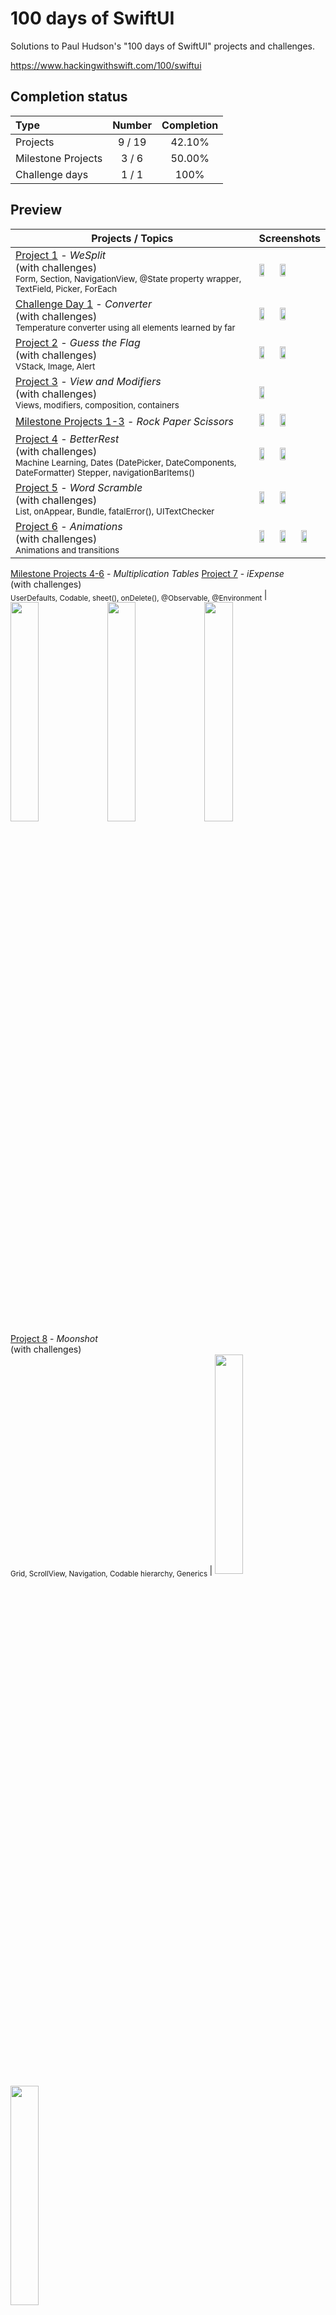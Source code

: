 # 100 days of SwiftUI

Solutions to Paul Hudson's "100 days of SwiftUI" projects and challenges.

https://www.hackingwithswift.com/100/swiftui

## Completion status

Type               | Number  | Completion
:---               |  :---:  |   :---:
Projects           | 9 / 19 | 42.10%
Milestone Projects |  3 / 6  | 50.00%
Challenge days     |  1 / 1  | 100%

## Preview

Projects / Topics                                                                                                                                                            | Screenshots
---                                                                                                                                                                          |---
[Project 1](Project1-WeSplit) - *WeSplit* <br/>(with challenges)                                         <br/><sub> Form, Section, NavigationView, @State property wrapper, TextField, Picker, ForEach </sub> | <img src="https://github.com/deboralagemb/100-days-of-SwiftUI/blob/main/Project1-WeSplit/Screenshots/screen01.png" width="30%" height="30%"/>  <img src="https://github.com/deboralagemb/100-days-of-SwiftUI/blob/main/Project1-WeSplit/Screenshots/screen02.png" width="30%" height="30%"/> 
[Challenge Day 1](Challenge) - *Converter* <br/>(with challenges)                                         <br/><sub> Temperature converter using all elements learned by far </sub> | <img src="https://github.com/deboralagemb/100-days-of-SwiftUI/blob/main/Challenge/Screenshots/screen01.png" width="30%" height="30%"/>  <img src="https://github.com/deboralagemb/100-days-of-SwiftUI/blob/main/Challenge/Screenshots/screen02.png" width="30%" height="30%"/> 
[Project 2](Project2-GuessTheFlag) - *Guess the Flag* <br/>(with challenges)                                         <br/><sub> VStack, Image, Alert  </sub> | <img src="https://github.com/deboralagemb/100-days-of-SwiftUI/blob/main/Project2-GuessTheFlag/Screenshots/screen01.png" width="30%" height="30%"/>  <img src="https://github.com/deboralagemb/100-days-of-SwiftUI/blob/main/Project2-GuessTheFlag/Screenshots/screen02.png" width="30%" height="30%"/> 
[Project 3](Project3-ViewsAndModifiers) - *View and Modifiers* <br/>(with challenges)                                         <br/><sub> Views, modifiers, composition, containers  </sub> | <img src="https://github.com/deboralagemb/100-days-of-SwiftUI/blob/main/Project3-ViewsAndModifiers/Screenshots/screen01.png" width="30%" height="30%"/> 
[Milestone Projects 1-3](Milestone-Projects1-3) - *Rock Paper Scissors*  | <img src="https://github.com/deboralagemb/100-days-of-SwiftUI/blob/main/Milestone-Projects1-3/Screenshots/screen01.png" width="30%" height="30%"/>  <img src="https://github.com/deboralagemb/100-days-of-SwiftUI/blob/main/Milestone-Projects1-3/Screenshots/screen02.png" width="30%" height="30%"/> 
[Project 4](Project4-BetterRest) - *BetterRest*  <br/>(with challenges)                                         <br/><sub> Machine Learning, Dates (DatePicker, DateComponents, DateFormatter) Stepper, navigationBarItems() </sub> | <img src="https://github.com/deboralagemb/100-days-of-SwiftUI/blob/main/Project4-BetterRest/Screenshots/screen01.png" width="30%" height="30%"/>  <img src="https://github.com/deboralagemb/100-days-of-SwiftUI/blob/main/Project4-BetterRest/Screenshots/screen02.png" width="30%" height="30%"/> 
[Project 5](Project5-WordScramble) - *Word Scramble*  <br/>(with challenges)                                         <br/><sub> List, onAppear, Bundle, fatalError(), UITextChecker </sub> | <img src="https://github.com/deboralagemb/100-days-of-SwiftUI/blob/main/Project5-WordScramble/Screenshots/screen01.png" width="30%" height="30%"/>  <img src="https://github.com/deboralagemb/100-days-of-SwiftUI/blob/main/Project5-WordScramble/Screenshots/screen02.png" width="30%" height="30%"/> 
[Project 6](08-Project6) - *Animations*   <br/>(with challenges)                                         <br/><sub> Animations and transitions </sub> | <img src="https://github.com/deboralagemb/100-days-of-SwiftUI/blob/main/Project6-Animations/Screenshots/screen01.png" width="30%" height="30%"/>  <img src="https://github.com/deboralagemb/100-days-of-SwiftUI/blob/main/Project6-Animations/Screenshots/screen02.png" width="30%" height="30%"/>  <img src="https://github.com/deboralagemb/100-days-of-SwiftUI/blob/main/Project6-Animations/Screenshots/screen03.png" width="30%" height="30%"/> 
[Milestone Projects 4-6](09-Milestone-Projects4-6) - *Multiplication Tables* 
[Project 7](10-Project7) - *iExpense*   <br/>(with challenges)                                         <br/><sub> UserDefaults, Codable, sheet(), onDelete(), @Observable, @Environment </sub> | <img src="https://github.com/deboralagemb/100-days-of-SwiftUI/blob/main/Project7-iExpense/Screenshots/screen01.png" width="30%" height="30%"/>  <img src="https://github.com/deboralagemb/100-days-of-SwiftUI/blob/main/Project7-iExpense/Screenshots/screen02.png" width="30%" height="30%"/>  <img src="https://github.com/deboralagemb/100-days-of-SwiftUI/blob/main/Project7-iExpense/Screenshots/screen03.png" width="30%" height="30%"/> 
[Project 8](11-Project8) - *Moonshot*   <br/>(with challenges)                                         <br/><sub> Grid, ScrollView, Navigation, Codable hierarchy, Generics </sub> | <img src="https://github.com/deboralagemb/100-days-of-SwiftUI/blob/main/Project8-Moonshot/Screenshots/screen01.png" width="30%" height="30%"/>  <img src="https://github.com/deboralagemb/100-days-of-SwiftUI/blob/main/Project8-Moonshot/Screenshots/screen02.png" width="30%" height="30%"/> <br/> <img src="https://github.com/deboralagemb/100-days-of-SwiftUI/blob/main/Project8-Moonshot/Screenshots/screen03.png" width="30%" height="30%"/> <img src="https://github.com/deboralagemb/100-days-of-SwiftUI/blob/main/Project8-Moonshot/Screenshots/screen04.png" width="30%" height="30%"/>
[Project 9](12-Project9) - *Navigation*   <br/>(with challenges)                                         <br/><sub> programmatic navigation, NavigationPath, Codable support, Custom navigation bar appearances, Toolbar placements </sub> |  <img src="https://github.com/deboralagemb/100-days-of-SwiftUI/blob/main/Project9-Navigation/Screenshots/screen01.png" width="30%" height="30%"/>  <img src="https://github.com/deboralagemb/100-days-of-SwiftUI/blob/main/Project9-Navigation/Screenshots/screen02.png" width="30%" height="30%"/> <img src="https://github.com/deboralagemb/100-days-of-SwiftUI/blob/main/Project9-Navigation/Screenshots/screen03.png" width="30%" height="30%"/>
[Milestone Projects 7-9](13-Milestone-Projects7-9) - *Habit Tracker*  |  <img src="https://github.com/deboralagemb/100-days-of-SwiftUI/blob/main/Milestone-Projects7-9/Screenshots/screen01.png" width="30%" height="30%"/>  <img src="https://github.com/deboralagemb/100-days-of-SwiftUI/blob/main/Milestone-Projects7-9/Screenshots/screen02.png" width="30%" height="30%"/>  <br/> <img src="https://github.com/deboralagemb/100-days-of-SwiftUI/blob/main/Milestone-Projects7-9/Screenshots/screen03.png" width="30%" height="30%"/> <img src="https://github.com/deboralagemb/100-days-of-SwiftUI/blob/main/Milestone-Projects7-9/Screenshots/screen04.png" width="30%" height="30%"/> 
[Project 10](14-Project10) - *Cupcakes Corner*
[Project 11](15-Project11) - *Bookworm* 
[Project 12](16-Project12) - *Core Data*
[Milestone Projects 10-12](17-Milestone-Projects10-12) - *Users listing* 
[Project 13](18-Project13) - *Instafilter*
[Project 14](19-Project14) - *Bucket List* 
[Project 15](20-Project15) - *Accessibility* 
[Milestone Projects 13-15](21-Milestone-Projects13-15) - *Event Contacts*
[Project 16](22-Project16) - *Hot Prospects*
[Project 17](23-Project17) - *Flashzilla* 
[Project 18](24-Project18) - *Layout and Geometry*
[Milestone Projects 16-18](25-Milestone-Projects16-18) - *Roll the Dice*
[Project 19](26-Project19) - *SnowSeeker*
